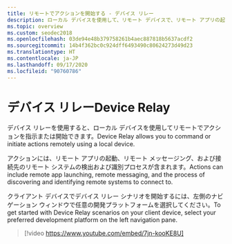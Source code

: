 ```yaml
---
title: リモートでアクションを開始する - デバイス リレー
description: ローカル デバイスを使用して、リモート デバイスで、リモート アプリの起動などのアクションを開始する方法について説明します。
ms.topic: overview
ms.custom: seodec2018
ms.openlocfilehash: 03de94e48b379758261b4aec887818b5637acdf2
ms.sourcegitcommit: 14b4f362bc0c924dff6493490c80624273d49d23
ms.translationtype: HT
ms.contentlocale: ja-JP
ms.lasthandoff: 09/17/2020
ms.locfileid: "90760786"
---
```

# <a name="device-relay"></a><span data-ttu-id="171ff-103">デバイス リレー</span><span class="sxs-lookup"><span data-stu-id="171ff-103">Device Relay</span></span>

<span data-ttu-id="171ff-104">デバイス リレーを使用すると、ローカル デバイスを使用してリモートでアクションを指示または開始できます。</span><span class="sxs-lookup"><span data-stu-id="171ff-104">Device Relay allows you to command or initiate actions remotely using a local device.</span></span>

<span data-ttu-id="171ff-105">アクションには、リモート アプリの起動、リモート メッセージング、および接続先のリモート システムの検出および識別プロセスが含まれます。</span><span class="sxs-lookup"><span data-stu-id="171ff-105">Actions can include remote app launching, remote messaging, and the process of discovering and identifying remote systems to connect to.</span></span>

<span data-ttu-id="171ff-106">クライアント デバイスでデバイス リレー シナリオを開始するには、左側のナビゲーション ウィンドウで任意の開発プラットフォームを選択してください。</span><span class="sxs-lookup"><span data-stu-id="171ff-106">To get started with Device Relay scenarios on your client device, select your preferred development platform on the left navigation pane.</span></span>

> [!video https://www.youtube.com/embed/7jn-kooKE8U]